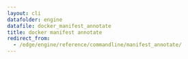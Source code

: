 ```yaml
---
layout: cli
datafolder: engine
datafile: docker_manifest_annotate
title: docker manifest annotate
redirect_from:
  - /edge/engine/reference/commandline/manifest_annotate/
---
```

